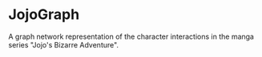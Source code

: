 # JojoGraph
A graph network representation of the character interactions in the manga series "Jojo's Bizarre Adventure".
